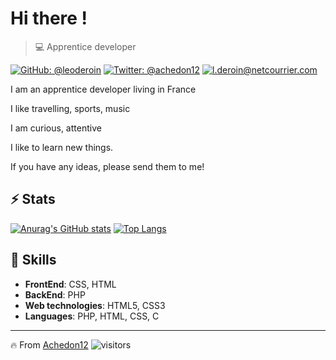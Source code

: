 
# Hi there !

>  💻 Apprentice developer

[![GitHub: @leoderoin](https://img.shields.io/github/followers/leoderoin?label=follow&style=social)](https://github.com/leoderoin)
[![Twitter: @achedon12](https://img.shields.io/twitter/url?style=social&url=https%3A%2F%2Ftwitter.com%2Fachedon12)](https://twitter.com/achedon12)
[![l.deroin@netcourrier.com](https://img.shields.io/static/v1?label=l.deroin@netcourrier.com&message=%20&color=red&logo=gmail&style=flat-square&logoColor=white)](mailto:l.deroin@netcourrier.com)

I am an apprentice developer living in France

I like travelling, sports, music

I am curious, attentive

I like to learn new things.

If you have any ideas, please send them to me!

## ⚡ Stats

[![Anurag's GitHub stats](https://github-readme-stats.vercel.app/api?username=leoderoin&show_icons=true&theme=tokyonight&count_private=true)](https://github.com/leoderoin/github-readme-stats)
[![Top Langs](https://github-readme-stats.vercel.app/api/top-langs/?username=leoderoin&hide=javascript,html)](https://github.com/leoderoin/github-readme-stats)




##  🎉 Skills

- **FrontEnd**: CSS, HTML
- **BackEnd**: PHP
- **Web technologies**: HTML5, CSS3
- **Languages**: PHP, HTML, CSS, C

---
🔥 From [Achedon12](https://github.com/leoderoin)
![visitors](https://visitor-badge.glitch.me/badge?page_id=leoderoin)
